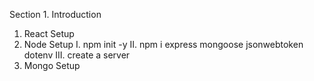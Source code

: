 Section 1. Introduction

1. React Setup
2. Node Setup
   I. npm init -y
   II. npm i express mongoose jsonwebtoken dotenv
   III. create a server
3. Mongo Setup
